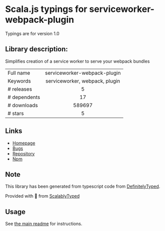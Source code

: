 
# Scala.js typings for serviceworker-webpack-plugin

Typings are for version 1.0

## Library description:
Simplifies creation of a service worker to serve your webpack bundles

|                    |                 |
| ------------------ | :-------------: |
| Full name          | serviceworker-webpack-plugin |
| Keywords           | serviceworker, webpack, plugin |
| # releases         | 5 |
| # dependents       | 17 |
| # downloads        | 589697 |
| # stars            | 5 |

## Links
- [Homepage](https://github.com/oliviertassinari/serviceworker-webpack-plugin#readme)
- [Bugs](https://github.com/oliviertassinari/serviceworker-webpack-plugin/issues)
- [Repository](https://github.com/oliviertassinari/serviceworker-webpack-plugin)
- [Npm](https://www.npmjs.com/package/serviceworker-webpack-plugin)
    


## Note
This library has been generated from typescript code from [DefinitelyTyped](https://definitelytyped.org).

Provided with :purple_heart: from [ScalablyTyped](https://github.com/oyvindberg/ScalablyTyped)

## Usage
See [the main readme](../../readme.md) for instructions.


